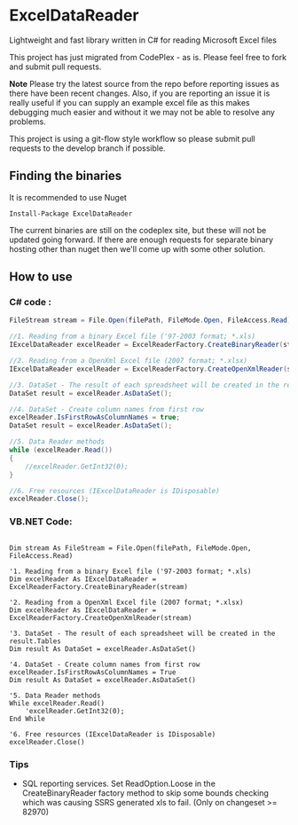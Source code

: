 ExcelDataReader
===============

Lightweight and fast library written in C# for reading Microsoft Excel files

This project has just migrated from CodePlex - as is.
Please feel free to fork and submit pull requests.

**Note**
Please try the latest source from the repo before reporting issues as there have been recent changes.
Also, if you are reporting an issue it is really useful if you can supply an example excel file as this makes debugging much easier and without it we may not be able to resolve any problems.

This project is using a git-flow style workflow so please submit pull requests to the develop branch if possible.

## Finding the binaries
It is recommended to use Nuget 
```
Install-Package ExcelDataReader
```
The current binaries are still on the codeplex site, but these will not be updated going forward. If there are enough requests for separate binary hosting other than nuget then we'll come up with some other solution.

## How to use
### C# code :
```c#
FileStream stream = File.Open(filePath, FileMode.Open, FileAccess.Read);

//1. Reading from a binary Excel file ('97-2003 format; *.xls)
IExcelDataReader excelReader = ExcelReaderFactory.CreateBinaryReader(stream);

//2. Reading from a OpenXml Excel file (2007 format; *.xlsx)
IExcelDataReader excelReader = ExcelReaderFactory.CreateOpenXmlReader(stream);

//3. DataSet - The result of each spreadsheet will be created in the result.Tables
DataSet result = excelReader.AsDataSet();

//4. DataSet - Create column names from first row
excelReader.IsFirstRowAsColumnNames = true;
DataSet result = excelReader.AsDataSet();

//5. Data Reader methods
while (excelReader.Read())
{
	//excelReader.GetInt32(0);
}

//6. Free resources (IExcelDataReader is IDisposable)
excelReader.Close();
```

### VB.NET Code:

```vb.net

Dim stream As FileStream = File.Open(filePath, FileMode.Open, FileAccess.Read)

'1. Reading from a binary Excel file ('97-2003 format; *.xls)
Dim excelReader As IExcelDataReader = ExcelReaderFactory.CreateBinaryReader(stream)

'2. Reading from a OpenXml Excel file (2007 format; *.xlsx)
Dim excelReader As IExcelDataReader = ExcelReaderFactory.CreateOpenXmlReader(stream)

'3. DataSet - The result of each spreadsheet will be created in the result.Tables
Dim result As DataSet = excelReader.AsDataSet()

'4. DataSet - Create column names from first row
excelReader.IsFirstRowAsColumnNames = True
Dim result As DataSet = excelReader.AsDataSet()

'5. Data Reader methods
While excelReader.Read()
	'excelReader.GetInt32(0);
End While

'6. Free resources (IExcelDataReader is IDisposable)
excelReader.Close()
```

### Tips
* SQL reporting services. Set ReadOption.Loose in the CreateBinaryReader factory method to skip some bounds checking which was causing SSRS generated xls to fail. (Only on changeset >= 82970)
